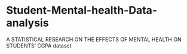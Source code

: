 # Student-Mental-health-Data-analysis
A STATISTICAL RESEARCH ON THE EFFECTS OF MENTAL HEALTH ON STUDENTS’ CGPA dataset

